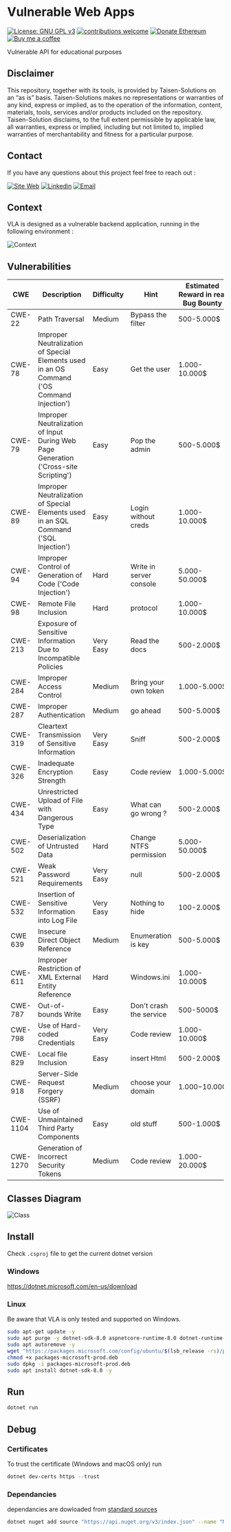 # Vulnerable Web Apps

[![License: GNU GPL v3](https://img.shields.io/badge/License-GPLv3-blue.svg)](https://www.gnu.org/licenses/gpl-3.0)
[![contributions welcome](https://img.shields.io/badge/contributions-welcome-brightgreen.svg?style=flat)](https://github.com/Aif4thah/Dojo-101/pulls)
[![Donate Ethereum](https://img.shields.io/badge/ETH-donate-4E8EE9.svg?style=flat-square&logo=ethereum)](https://etherscan.io/address/0xcC424e30Ff6eEAb4E6B3A900c5446038F858b314)
[![Buy me a coffee](https://img.shields.io/badge/buy%20me%20a-coffee-yellow)](https://www.buymeacoffee.com/taisensolutions)

Vulnerable API for educational purposes

## Disclaimer

This repository, together with its tools, is provided by Taisen-Solutions on an “as is” basis. Taisen-Solutions makes no representations or warranties of any kind, express or implied, as to the operation of the information, content, materials, tools, services and/or products included on the repository. Taisen-Solution disclaims, to the full extent permissible by applicable law, all warranties, express or implied, including but not limited to, implied warranties of merchantability and fitness for a particular purpose.

## Contact

If you have any questions about this project feel free to reach out :

 [![Site Web](https://img.shields.io/badge/Website-3776AB?style=for-the-badge)](https://taisen.fr)
 [![Linkedin](https://img.shields.io/badge/LinkedIn-0077B5?style=for-the-badge&logo=linkedin&logoColor=white)](https://www.linkedin.com/in/mvacarella/)
 [![Email](https://img.shields.io/badge/Email-8B89CC?style=for-the-badge&logo=protonmail&logoColor=white)](mailto:michael.vacarella@protonmail.com)

## Context

VLA is designed as a vulnerable backend application, running in the following environment : 

![Context](./Context.png)

## Vulnerabilities

| CWE | Description | Difficulty | Hint | Estimated Reward in real Bug Bounty |
|----|---|----|---|----|
| CWE-22 | Path Traversal | Medium | Bypass the filter | 500-5.000$ |
| CWE-78 | Improper Neutralization of Special Elements used in an OS Command ('OS Command Injection') | Easy | Get the user | 1.000-10.000$|
| CWE-79 | Improper Neutralization of Input During Web Page Generation ('Cross-site Scripting') | Easy | Pop the admin | 500-5.000$ |
| CWE-89 | Improper Neutralization of Special Elements used in an SQL Command ('SQL Injection') | Easy | Login without creds | 1.000-10.000$ |
| CWE-94 | Improper Control of Generation of Code ('Code Injection') | Hard | Write in server console | 5.000-50.000$ |
| CWE-98 | Remote File Inclusion | Hard | protocol | 1.000-10.000$ |
| CWE-213 | Exposure of Sensitive Information Due to Incompatible Policies | Very Easy | Read the docs | 500-2.000$ |
| CWE-284 | Improper Access Control | Medium | Bring your own token | 1.000-5.000$ |
| CWE-287 | Improper Authentication | Medium | go ahead | 500-5.000$ |
| CWE-319 | Cleartext Transmission of Sensitive Information | Very Easy | Sniff | 500-2.000$ |
| CWE-326 | Inadequate Encryption Strength | Easy | Code review | 1.000-5.000$ |
| CWE-434 | Unrestricted Upload of File with Dangerous Type | Easy | What can go wrong ? | 500-2.000$ |
| CWE-502 | Deserialization of Untrusted Data | Hard | Change NTFS permission | 5.000-50.000$ |
| CWE-521 | Weak Password Requirements | Very Easy | null | 500-2.000$ |
| CWE-532 | Insertion of Sensitive Information into Log File | Very Easy | Nothing to hide|100-2.000$ |
| CWE 639 | Insecure Direct Object Reference | Medium | Enumeration is key |500-5.000$ |
| CWE-611 | Improper Restriction of XML External Entity Reference | Hard | Windows.ini | 1.000-10.000$ |
| CWE-787 | Out-of-bounds Write | Easy | Don't crash the service | 500-5000$ |
| CWE-798 | Use of Hard-coded Credentials | Very Easy | Code review | 1.000-10.000$ |
| CWE-829 | Local file Inclusion | Easy | insert Html | 500-2.000$|
| CWE-918 | Server-Side Request Forgery (SSRF) | Medium | choose your domain | 1.000$-10.000$|
| CWE-1104 | Use of Unmaintained Third Party Components | Easy | old stuff | 500-1.000$|
| CWE-1270 | Generation of Incorrect Security Tokens | Medium | Code review | 1.000-20.000$ |

## Classes Diagram

![Class](./ClassesDiagram.png)

## Install

Check `.csproj` file to get the current dotnet version

### Windows

https://dotnet.microsoft.com/en-us/download

### Linux

Be aware that VLA is only tested and supported on Windows.

```sh
sudo apt-get update -y 
sudo apt purge -y dotnet-sdk-8.0 aspnetcore-runtime-8.0 dotnet-runtime-8.0
sudo apt autoremove -y
wget "https://packages.microsoft.com/config/ubuntu/$(lsb_release -rs)/packages-microsoft-prod.deb" -O packages-microsoft-prod.deb
chmod +x packages-microsoft-prod.deb
sudo dpkg -i packages-microsoft-prod.deb
sudo apt install dotnet-sdk-8.0 -y
```


## Run

```sh
dotnet run
```

## Debug 

### Certificates

To trust the certificate (Windows and macOS only) run 

```PowerShell
dotnet dev-certs https --trust
```

### Dependancies

dependancies are dowloaded from [standard sources](https://go.microsoft.com/fwlink/?linkid=848054)

```sh
dotnet nuget add source "https://api.nuget.org/v3/index.json" --name "Microsoft"
```